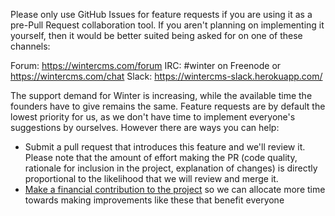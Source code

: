 Please only use GitHub Issues for feature requests if you are using it as a pre-Pull Request collaboration tool. If you aren't planning on implementing it yourself, then it would be better suited being asked for on one of these channels:

Forum: https://wintercms.com/forum
IRC: #winter on Freenode or https://wintercms.com/chat
Slack: https://wintercms-slack.herokuapp.com/

The support demand for Winter is increasing, while the available time the founders have to give remains the same. Feature requests are by default the lowest priority for us, as we don't have time to implement everyone's suggestions by ourselves. However there are ways you can help:

- Submit a pull request that introduces this feature and we'll review it. Please note that the amount of effort making the PR (code quality, rationale for inclusion in the project, explanation of changes) is directly proportional to the likelihood that we will review and merge it.
- [Make a financial contribution to the project](https://wintercms.com/fundraising) so we can allocate more time towards making improvements like these that benefit everyone